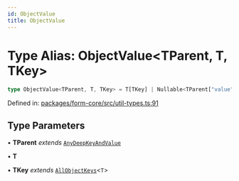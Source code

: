 ```yaml
---
id: ObjectValue
title: ObjectValue
---
```


<!-- DO NOT EDIT: this page is autogenerated from the type comments -->

# Type Alias: ObjectValue\<TParent, T, TKey\>

```ts
type ObjectValue<TParent, T, TKey> = T[TKey] | Nullable<TParent["value"]>;
```

Defined in: [packages/form-core/src/util-types.ts:91](https://github.com/Pascalmh/tanstack-form/blob/main/packages/form-core/src/util-types.ts#L91)

## Type Parameters

• **TParent** *extends* [`AnyDeepKeyAndValue`](../interfaces/anydeepkeyandvalue.md)

• **T**

• **TKey** *extends* [`AllObjectKeys`](allobjectkeys.md)\<`T`\>
